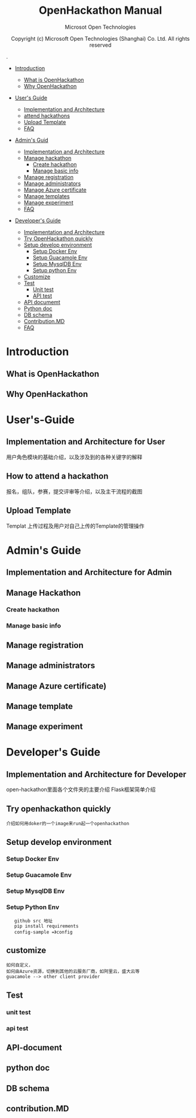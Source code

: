 
<h1 align = "center">OpenHackathon Manual</h1>   
<p align = "center">Microsot Open Technologies</p>                  
<p align = "center">Copyright (c) Microsoft Open Technologies (Shanghai) Co. Ltd. All rights reserved</p>
.






* [Introduction](#Introduction)
  * [What is OpenHackathon](#What-is-OpenHackathon)
  * [Why OpenHackathon](#Why-OpenHackathon)

* [User's Guide](#User's-Guide)
  * [Implementation and Architecture](#Implementation-and-Architecture-for-User)
  * [attend hackathons](#how-to-attend-a-hackathon)
  * [Upload Template](#Upload-Template)
  * [FAQ](#FAQ)

* [Admin's Guid](#Admin's-Guide)
  * [Implementation and Architecture](#Implementation-and-Architecture-for-Admin)
  * [Manage hackathon](#how-to-manage-a-hackathon)
    * [Create hackathon](#create-hackathon)
    * [Manage basic info](#manage-basic-info)
  * [Manage registration](#manage-registration)
  * [Manage administrators](#manage-administrators)
  * [Manage Azure certificate](#Manage-Azure-certificate)
  * [Manage templates](#Manage-template)
  * [Manage experiment](#Manage-experiment)
  * [FAQ](#FAQ)

* [Developer's Guide](#Developer's-Guide)
  * [Implementation and Architecture](#Implementation-and-Architecture-for-Developer)
  * [Try OpenHackathon quickly](#Try-openhackathon-quickly)
  * [Setup develop environment](#Setup-develop-environment)
    * [Setup Docker Env](#Setup-Docker-Env)
    * [Setup Guacamole Env](#Setup-Guacamole-Env)
    * [Setup MysqlDB Env](#Setup-MysqlDB-Env)
    * [Setup python Env](#Setup-python-Env)
  * [Customize](#Customize)
  * [Test](#Test)
    * [Unit test](#Unit-test)
    * [API test](#API-test)
  * [API documemt](#API-document)
  * [Python doc](#Python-doc)
  * [DB schema](#DB-schema)
  * [Contribution.MD](#Contribution.MD)
  * [FAQ](#QA)




# Introduction
## What is OpenHackathon
## Why OpenHackathon


# User's-Guide
## Implementation and Architecture for User
用户角色模块的基础介绍，以及涉及到的各种关键字的解释
## How to attend a hackathon
报名，组队，参赛，提交评审等介绍，以及主干流程的截图
## Upload Template
Templat 上传过程及用户对自己上传的Template的管理操作


# Admin's Guide
## Implementation and Architecture for Admin
## Manage Hackathon
### Create hackathon
### Manage basic info
## Manage registration
## Manage administrators
## Manage Azure certificate)
## Manage template
## Manage experiment


# Developer's Guide
## Implementation and Architecture for Developer
   open-hackathon里面各个文件夹的主要介绍
   Flask框架简单介绍
## Try openhackathon quickly
    介绍如何用doker的一个image来run起一个openhackathon
## Setup develop environment
### Setup Docker Env
### Setup Guacamole Env
### Setup MysqlDB Env
### Setup Python Env
       github src 地址
       pip install requirements
       config-sample =》config

## customize
    如何自定义，
    如何由Azure资源，切换到其他的云服务厂商，如阿里云，盛大云等
    guacamole --> other client provider
    
## Test
### unit test
### api test
    
## API-document
## python doc
## DB schema
## contribution.MD






